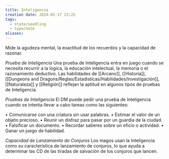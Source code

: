 ```yaml
---
title: Inteligencia
creation date: 2024-02-17 23:25
tags:
  - state/seedling
  - type/note
aliases:
---
```

Mide la agudeza mental, la exactitud de los recuerdos y la capacidad de razonar.

*Prueba de Inteligencia*
Una prueba de Inteligencia entra en juego cuando se necesita recurrir a la lógica, la educación intelectual, la memoria o el razonamiento deductivo. Las habilidades de [[Arcano]], [[Historia]],
[[Dungeons and Dragons/Reglas/Estadisticas/Habilidades/Investigación]], [[Naturaleza]] y [[Religión]] reflejan la aptitud en algunos tipos de pruebas de Inteligencia.

*Pruebas de Inteligencia* 
El DM puede pedir una prueba de Inteligencia cuando se intenta llevar a cabo tareas
como las siguientes:

• Comunicarse con una criatura sin usar palabras.
• Estimar el valor de un objeto precioso.
• Reunir un disfraz para pasar por un guardia de la ciudad.
• Falsificar un documento.
• Recordar saberes sobre un oficio o actividad.
• Ganar un juego de habilidad.

*Capacidad de Lanzamiento de Conjuros*
Los magos usan la Inteligencia como su característica de lanzamiento de conjuros, lo que ayuda a determinar las CD de las tiradas de salvación de los conjuros que lancen.
